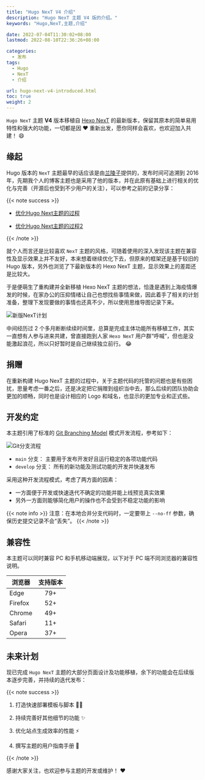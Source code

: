 ```yaml
---
title: "Hugo NexT V4 介绍"
description: "Hugo NexT 主题 V4 版的介绍。"
keywords: "Hugo,NexT,主题,介绍"

date: 2022-07-04T11:30:02+08:00
lastmod: 2022-08-10T22:36:26+08:00

categories:
  - 发布
tags:
  - Hugo
  - NexT
  - 介绍

url: hugo-next-v4-introduced.html
toc: true
weight: 2
---
```


`Hugo NexT` 主题 **V4** 版本移植自 [Hexo NexT](https://theme-next.js.org) 的最新版本，保留其原本的简单易用特性和强大的功能，一切都是因 :heart: 重新出发，愿你同样会喜欢，也欢迎加入共建！ :smile:

<!--more-->

## 缘起

Hugo 版本的 `NexT` 主题最早的话应该是由[兰陵子](http://lanlingzi.cn/)提供的，发布时间可追溯到 2016 年，先期我个人的博客主题也是采用了他的版本，并在此原有基础上进行相关的优化与完善（开源后也受到不少用户的关注），可以参考之前的记录分享：

{{< note success >}}

 - [优化Hugo Next主题的过程](https://lisenhui.cn/2020/10/02/make-next-theme-pithy.html)

 - [优化Hugo Next主题的过程2](https://lisenhui.cn/2021/07/09/make-next-theme-pithy2.html)

{{< /note >}}

就个人而言还是比较喜欢 `NexT` 主题的风格，可随着使用的深入发现该主题在兼容性及显示效果上并不友好，本来想着继续优化下去，但原来的框架还是基于较旧的 Hugo 版本，另外也浏览了下最新版本的 Hexo NexT 主题，显示效果上的差距还是比较大。

于是便萌生了重构建并全新移植 Hexo NexT 主题的想法，恰逢是遇到上海疫情爆发的时候，在家办公的压抑情绪让自己也想找些事情来做，因此着手了相关的计划准备，整理下发现要做的事情也还真不少，所以使用思维导图记录下来。

![新版NexT计划](imgs/hugo-next-rebuild-plan.png)

中间经历过 2 个多月断断续续时间里，总算是完成主体功能所有移植工作，其实一直想有人参与进来共建，曾直接跑到人家 `Hexo NexT` 用户群“呼喊”，但也是没能激起浪花，所以只好暂时是自己继续独立前行。 :joy:

## 捐赠

在重新构建 Hugo NexT 主题的过程中，关于主题代码的托管的问题也是有些困扰，思量考虑一番之后，还是决定把它捐赠到组织当中去，那么后续的团队协助会更加的顺畅，同时也是设计相应的 Logo 和域名，也显示的更加专业和正式些。

## 开发约定

本主题引用了标准的 [Git Branching Model](https://nvie.com/posts/a-successful-git-branching-model/) 模式开发流程，参考如下：

![Git分支流程](imgs/git-branch-flow.png)

- `main` 分支： 主要用于发布开发好且运行稳定的各项功能代码
- `develop` 分支： 所有的新功能及测试功能的开发并快速发布

采用这种开发流程模式，考虑了两方面的因素：

 - 一方面便于开发或快速迭代不确定的功能并能上线预览真实效果
 - 另外一方面则能够简化用户的操作也不会受到不稳定功能的影响

{{< note info >}}
注意：在本地合并分支代码时，一定要带上 `--no-ff` 参数，确保历史提交记录不会“丢失”。
{{< /note >}}

## 兼容性

本主题可以同时兼容 PC 和手机移动端展现，以下对于 PC 端不同浏览器的兼容性说明。

| 浏览器                                       | 支持版本 |
| ---                                          | :---:    |
| <i class="fa-brands fa-edge"></i> Edge       | 79+      |
| <i class="fa-brands fa-firefox"></i> Firefox | 52+      |
| <i class="fa-brands fa-chrome"></i> Chrome   | 49+      |
| <i class="fa-brands fa-safari"></i> Safari   | 11+      |
| <i class="fa-brands fa-opera"></i> Opera     | 37+      |

## 未来计划

现已完成 `Hugo NexT` 主题的大部分页面设计及功能移植，余下的功能会在后续版本逐步完善，并持续的迭代发布：

{{< note success >}}

1. 打造快速部署模板与脚本 :mechanic:

2. 持续完善好其他细节的功能 :sparkles:

3. 优化站点生成效率的性能 :zap:

4. 撰写主题的用户指南手册 :memo:

{{< /note >}}

感谢大家关注，也欢迎参与主题的开发或维护！ :heart:

